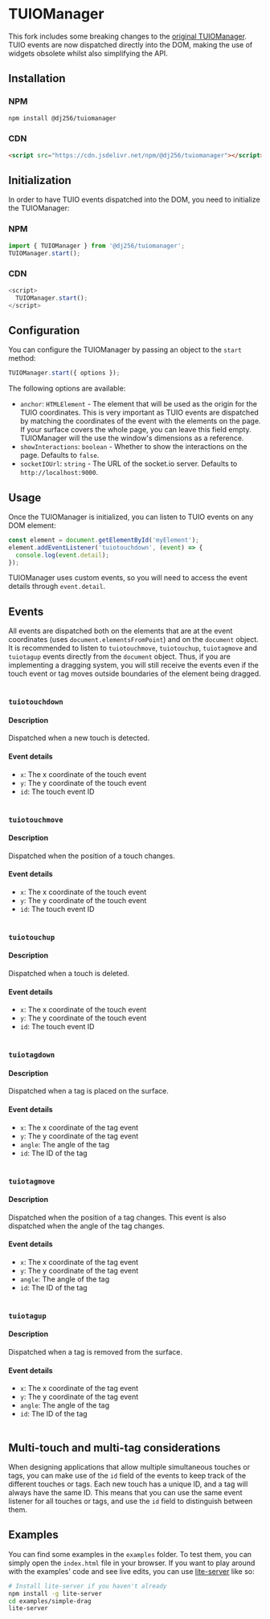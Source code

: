 # TUIOManager

This fork includes some breaking changes to the [original TUIOManager](https://github.com/AtelierIHMTable/TUIOManager). TUIO events are
now dispatched directly into the DOM, making the use of widgets obsolete whilst also simplifying the API.

## Installation
### NPM
```bash
npm install @dj256/tuiomanager
```

### CDN
```html
<script src="https://cdn.jsdelivr.net/npm/@dj256/tuiomanager"></script>
```

## Initialization
In order to have TUIO events dispatched into the DOM, you need to initialize the TUIOManager:
### NPM
```javascript
import { TUIOManager } from '@dj256/tuiomanager';
TUIOManager.start();
```

### CDN
```javascript
<script>
  TUIOManager.start();
</script>
```

## Configuration
You can configure the TUIOManager by passing an object to the `start` method:
```javascript
TUIOManager.start({ options });
```
The following options are available:
- `anchor`: `HTMLElement` - The element that will be used as the origin for the TUIO coordinates. This is very important
    as TUIO events are dispatched by matching the coordinates of the event with the elements on the page. If your
    surface covers the whole page, you can leave this field empty. TUIOManager will the use the window's dimensions as
    a reference.
- `showInteractions`: `boolean` - Whether to show the interactions on the page. Defaults to `false`.
- `socketIOUrl`: `string` - The URL of the socket.io server. Defaults to `http://localhost:9000`.

## Usage
Once the TUIOManager is initialized, you can listen to TUIO events on any DOM element:
```javascript
const element = document.getElementById('myElement');
element.addEventListener('tuiotouchdown', (event) => {
  console.log(event.detail);
});
```
TUIOManager uses custom events, so you will need to access the event details through `event.detail`.

## Events
All events are dispatched both on the elements that are at the event coordinates (uses `document.elementsFromPoint`) and
on the `document` object. It is recommended to listen to `tuiotouchmove`, `tuiotouchup`, `tuiotagmove` and `tuiotagup`
events directly from the `document` object. Thus, if you are implementing a dragging system, you will still receive the
events even if the touch event or tag moves outside boundaries of the element being dragged.
<br><br>

### `tuiotouchdown`
#### Description
Dispatched when a new touch is detected.
#### Event details
- `x`: The x coordinate of the touch event
- `y`: The y coordinate of the touch event
- `id`: The touch event ID
<br><br>

### `tuiotouchmove`
#### Description
Dispatched when the position of a touch changes.
#### Event details
- `x`: The x coordinate of the touch event
- `y`: The y coordinate of the touch event
- `id`: The touch event ID
<br><br>

### `tuiotouchup`
#### Description
Dispatched when a touch is deleted.
#### Event details
- `x`: The x coordinate of the touch event
- `y`: The y coordinate of the touch event
- `id`: The touch event ID
<br><br>

### `tuiotagdown`
#### Description
Dispatched when a tag is placed on the surface.
#### Event details
- `x`: The x coordinate of the tag event
- `y`: The y coordinate of the tag event
- `angle`: The angle of the tag
- `id`: The ID of the tag
<br><br>

### `tuiotagmove`
#### Description
Dispatched when the position of a tag changes. This event is also dispatched when the angle of the tag changes.
#### Event details
- `x`: The x coordinate of the tag event
- `y`: The y coordinate of the tag event
- `angle`: The angle of the tag
- `id`: The ID of the tag
<br><br>

### `tuiotagup`
#### Description
Dispatched when a tag is removed from the surface.
#### Event details
- `x`: The x coordinate of the tag event
- `y`: The y coordinate of the tag event
- `angle`: The angle of the tag
- `id`: The ID of the tag
<br><br>

## Multi-touch and multi-tag considerations
When designing applications that allow multiple simultaneous touches or tags, you can make use of the `id` field of the
events to keep track of the different touches or tags. Each new touch has a unique ID, and a tag will always have the
same ID. This means that you can use the same event listener for all touches or tags, and use the `id` field to
distinguish between them.

## Examples
You can find some examples in the `examples` folder. To test them, you can simply open the `index.html` file in your
browser. If you want to play around with the examples' code and see live edits, you can use [lite-server](https://www.npmjs.com/package/lite-server)
like so:
```bash
# Install lite-server if you haven't already
npm install -g lite-server
cd examples/simple-drag
lite-server
```
